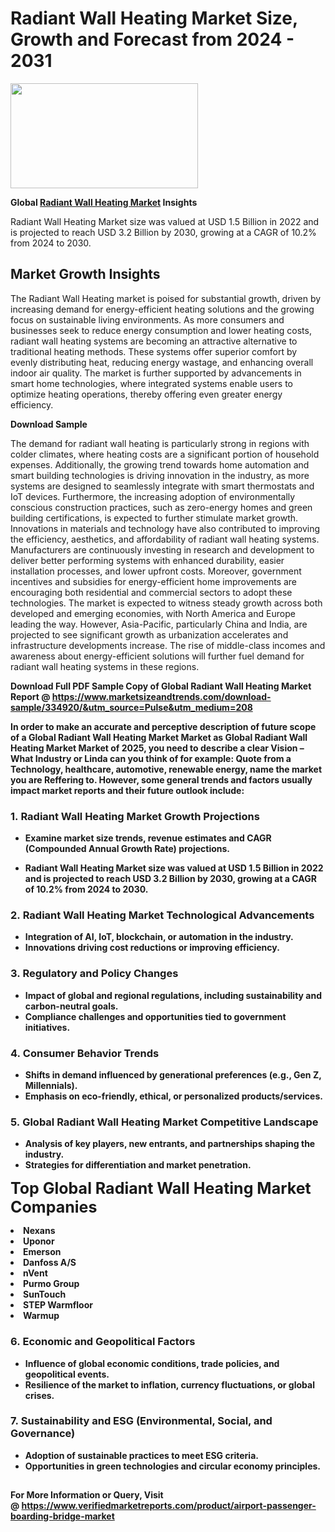 <H1>Radiant Wall Heating Market Size, Growth and Forecast from 2024 - 2031</H1><img class="aligncenter size-medium wp-image-584254" src="https://thirdeyenews.in/wp-content/uploads/2024/09/Global-Market-Research-300x168.jpeg" alt="" width="300" height="168" /><p><strong>Global&nbsp;<a href="https://www.marketsizeandtrends.com/download-sample/334920/&amp;utm_source=Pulse&amp;utm_medium=208">Radiant Wall Heating Market</a> Insights</strong></p><p>Radiant Wall Heating Market size was valued at USD 1.5 Billion in 2022 and is projected to reach USD 3.2 Billion by 2030, growing at a CAGR of 10.2% from 2024 to 2030.</p><p><h2>Market Growth Insights</h2> <p>The Radiant Wall Heating market is poised for substantial growth, driven by increasing demand for energy-efficient heating solutions and the growing focus on sustainable living environments. As more consumers and businesses seek to reduce energy consumption and lower heating costs, radiant wall heating systems are becoming an attractive alternative to traditional heating methods. These systems offer superior comfort by evenly distributing heat, reducing energy wastage, and enhancing overall indoor air quality. The market is further supported by advancements in smart home technologies, where integrated systems enable users to optimize heating operations, thereby offering even greater energy efficiency.</p> <p><strong>Download Sample</strong></p> <p>The demand for radiant wall heating is particularly strong in regions with colder climates, where heating costs are a significant portion of household expenses. Additionally, the growing trend towards home automation and smart building technologies is driving innovation in the industry, as more systems are designed to seamlessly integrate with smart thermostats and IoT devices. Furthermore, the increasing adoption of environmentally conscious construction practices, such as zero-energy homes and green building certifications, is expected to further stimulate market growth. Innovations in materials and technology have also contributed to improving the efficiency, aesthetics, and affordability of radiant wall heating systems. Manufacturers are continuously investing in research and development to deliver better performing systems with enhanced durability, easier installation processes, and lower upfront costs. Moreover, government incentives and subsidies for energy-efficient home improvements are encouraging both residential and commercial sectors to adopt these technologies. The market is expected to witness steady growth across both developed and emerging economies, with North America and Europe leading the way. However, Asia-Pacific, particularly China and India, are projected to see significant growth as urbanization accelerates and infrastructure developments increase. The rise of middle-class incomes and awareness about energy-efficient solutions will further fuel demand for radiant wall heating systems in these regions. <p><strong></p><p><span class=""><strong>Download Full PDF Sample Copy of Global Radiant Wall Heating Market Report</strong> @ <a href="https://www.marketsizeandtrends.com/download-sample/334920/&amp;utm_source=Pulse&amp;utm_medium=208" target="_blank">https://www.marketsizeandtrends.com/download-sample/334920/&amp;utm_source=Pulse&amp;utm_medium=208</a></span></p><p>In order to make an accurate and perceptive description of future scope of a Global&nbsp;Radiant Wall Heating Market Market as Global&nbsp;Radiant Wall Heating Market Market of 2025, you need to describe a clear Vision &ndash; What Industry or Linda can you think of for example: Quote from a Technology, healthcare, automotive, renewable energy, name the market you are Reffering to. However, some general trends and factors usually impact market reports and their future outlook include:</p><h3>1.&nbsp;<strong>Radiant Wall Heating Market Growth Projections</strong></h3><ul><li>Examine market size trends, revenue estimates and CAGR (Compounded Annual Growth Rate) projections.</li><li><p>Radiant Wall Heating Market size was valued at USD 1.5 Billion in 2022 and is projected to reach USD 3.2 Billion by 2030, growing at a CAGR of 10.2% from 2024 to 2030.</p></li></ul><h3>2.&nbsp;<strong>Radiant Wall Heating Market Technological Advancements</strong></h3><ul><li>Integration of AI, IoT, blockchain, or automation in the industry.</li><li>Innovations driving cost reductions or improving efficiency.</li></ul><h3>3.&nbsp;<strong>Regulatory and Policy Changes</strong></h3><ul><li>Impact of global and regional regulations, including sustainability and carbon-neutral goals.</li><li>Compliance challenges and opportunities tied to government initiatives.</li></ul><h3>4.&nbsp;<strong>Consumer Behavior Trends</strong></h3><ul><li>Shifts in demand influenced by generational preferences (e.g., Gen Z, Millennials).</li><li>Emphasis on eco-friendly, ethical, or personalized products/services.</li></ul><h3>5.&nbsp;<strong>Global Radiant Wall Heating Market Competitive Landscape</strong></h3><ul><li>Analysis of key players, new entrants, and partnerships shaping the industry.</li><li>Strategies for differentiation and market penetration.</li></ul><p data-pm-slice="1 1 []"><span style="color: inherit; font-family: inherit; font-size: 25px;">Top Global Radiant Wall Heating Market Companies</span></p><div class="" data-test-id=""><p><li>Nexans</li><li> Uponor</li><li> Emerson</li><li> Danfoss A/S</li><li> nVent</li><li> Purmo Group</li><li> SunTouch</li><li> STEP Warmfloor</li><li> Warmup</li></p></div><h3>6.&nbsp;<strong>Economic and Geopolitical Factors</strong></h3><ul><li>Influence of global economic conditions, trade policies, and geopolitical events.</li><li>Resilience of the market to inflation, currency fluctuations, or global crises.</li></ul><h3>7.&nbsp;<strong>Sustainability and ESG (Environmental, Social, and Governance)</strong></h3><ul><li>Adoption of sustainable practices to meet ESG criteria.</li><li>Opportunities in green technologies and circular economy principles.</li></ul><h2><strong style="font-size: 14px;">For More Information or Query, Visit @&nbsp;</strong><a style="background-color: #ffffff; font-size: 14px;" href="https://www.marketsizeandtrends.com/report/radiant-wall-heating-market/" target="_blank">https://www.verifiedmarketreports.com/product/airport-passenger-boarding-bridge-market</a></h2>
